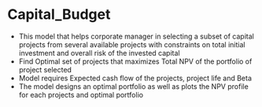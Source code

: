 # Capital_Budget
* This model that helps corporate manager in selecting a subset of capital projects from several available projects with constraints on total initial investment and overall risk of the invested capital 
* Find Optimal set of projects that maximizes Total NPV of the portfolio of project selected
* Model requires Expected cash flow of the projects, project life and Beta
* The model designs an optimal portfolio as well as plots the NPV profile for each projects and optimal portfolio
